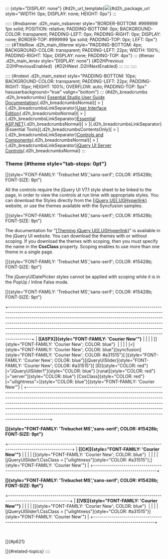 ::: {style="DISPLAY: none"}
[](ms-xhelp:///?Id=d2h_url_template){#d2h_url_template}![](!package_url!){#d2h_package_url style="WIDTH: 0px; DISPLAY: none; HEIGHT: 0px"}
:::

::::: {#nsbanner .d2h_main_nsbanner style="BORDER-BOTTOM: #999999 1px solid; POSITION: relative; PADDING-BOTTOM: 0px; BACKGROUND-COLOR: transparent; PADDING-LEFT: 0px; PADDING-RIGHT: 0px; DISPLAY: none; BORDER-TOP: #999999 1px solid; PADDING-TOP: 0px; LEFT: 0px"}
:::: {#TitleRow .d2h_main_titlerow style="PADDING-BOTTOM: 4px; BACKGROUND-COLOR: transparent; PADDING-LEFT: 22px; WIDTH: 100%; PADDING-RIGHT: 10px; DISPLAY: none; PADDING-TOP: 4px"}
::: {#ienav .d2h_main_ienav style="DISPLAY: none"}
[](ms-xhelp:///?Id=287e9829-96ff-430a-ba5c-1b7d56bd8803){#D2HPrevious .D2HPreviousEnabled}  [](ms-xhelp:///?Id=07c2d071-e33a-482d-8d86-775ea889203f){#D2HNext .D2HNextEnabled}
:::
::::
:::::

:::: {#nstext .d2h_main_nstext style="PADDING-BOTTOM: 10px; BACKGROUND-COLOR: transparent; PADDING-LEFT: 22px; PADDING-RIGHT: 10px; HEIGHT: 100%; OVERFLOW: auto; PADDING-TOP: 5px" hasuserbackground="true" valign="bottom"}
::: {#d2h_breadcrumbs .d2h_breadcrumbs}
[Essential Studio User Guide Documentation](ms-xhelp:///?Id=12457748-09e3-4d74-a240-8e049cedf030){.d2h_breadcrumbsNormal}[ \> ]{.d2h_breadcrumbsLinkSeparator}[User Interface Edition](ms-xhelp:///?Id=c29296b7-531c-413b-a0ec-488ca1f7f669){.d2h_breadcrumbsNormal}[ \> ]{.d2h_breadcrumbsLinkSeparator}[Essential ASP.NET](ms-xhelp:///?Id=25c35330-c127-4dad-9a92-ed79dc7261a6){.d2h_breadcrumbsNormal}[ \> ]{.d2h_breadcrumbsLinkSeparator}[Essential Tools]{.d2h_breadcrumbsContentsOnly}[ \> ]{.d2h_breadcrumbsLinkSeparator}[Controls and Components](ms-xhelp:///?Id=99dc3762-3a6c-4306-b62b-5aa347ed3105){.d2h_breadcrumbsNormal}[ \> ]{.d2h_breadcrumbsLinkSeparator}[jQuery UI Server Controls](ms-xhelp:///?Id=12cca60f-960b-40be-9ab8-b850deed2e68){.d2h_breadcrumbsNormal}
:::

### Theme {#theme style="tab-stops: 0pt"}

[]{style="FONT-FAMILY: 'Trebuchet MS','sans-serif'; COLOR: #15428b; FONT-SIZE: 9pt"} 

All the controls require the jQuery UI V7.1 style sheet to be linked to the page, in order to view the controls at run time with appropriate styles. You can download the Styles directly from the [[jQuery UI]{.UGHyperlink}](http://jqueryui.com/download/) website, or use the themes available with the Syncfusion samples.

[]{style="FONT-FAMILY: 'Trebuchet MS','sans-serif'; COLOR: #15428b; FONT-SIZE: 9pt"} 

The documentation for \"[[Theming jQuery UI]{.UGHyperlink}](http://jqueryui.com/docs/Theming)\" is available in the jQuery UI website. You can download the themes with or without scoping. If you download the themes with scoping, then you must specify the name in the **CssClass** property. Scoping enables to use more than one theme in a single page.

[]{style="FONT-FAMILY: 'Trebuchet MS','sans-serif'; COLOR: #15428b; FONT-SIZE: 9pt"} 

The jQueryUIDatePicker styles cannot be applied with scoping while it is in the PopUp / Inline False mode.

[]{style="FONT-FAMILY: 'Trebuchet MS','sans-serif'; COLOR: #15428b; FONT-SIZE: 9pt"} 

+-----------------------------------------------------------------------------------------------------------------------------------------------------------------------------------------------------------------------------------------------------------------------------------------------------------------------------------------------------------------------------------------------------------------------------------------------------------------------------------------------+
| **[\[ASPX\]]{style="FONT-FAMILY: 'Courier New'"}**                                                                                                                                                                                                                                                                                                                                                                                                                                            |
|                                                                                                                                                                                                                                                                                                                                                                                                                                                                                               |
| []{style="FONT-FAMILY: 'Courier New'; COLOR: blue"}                                                                                                                                                                                                                                                                                                                                                                                                                                           |
|                                                                                                                                                                                                                                                                                                                                                                                                                                                                                               |
| [\<]{style="FONT-FAMILY: 'Courier New'; COLOR: blue"}[syncfusion]{style="FONT-FAMILY: 'Courier New'; COLOR: #a31515"}[:]{style="FONT-FAMILY: 'Courier New'; COLOR: blue"}[jQueryUISlider]{style="FONT-FAMILY: 'Courier New'; COLOR: #a31515"}[ [ID]{style="COLOR: red"}[=\"JQueryUISlider1\"]{style="COLOR: blue"} [runat]{style="COLOR: red"}[=\"server\"]{style="COLOR: blue"} [CssClass]{style="COLOR: red"}[=\"uilightness\"\>]{style="COLOR: blue"}]{style="FONT-FAMILY: 'Courier New'"} |
+-----------------------------------------------------------------------------------------------------------------------------------------------------------------------------------------------------------------------------------------------------------------------------------------------------------------------------------------------------------------------------------------------------------------------------------------------------------------------------------------------+

**[]{style="FONT-FAMILY: 'Trebuchet MS','sans-serif'; COLOR: #15428b; FONT-SIZE: 9pt"}** 

+-------------------------------------------------------------------------------------------------------------+
| **[\[C#\]]{style="FONT-FAMILY: 'Courier New'"}**                                                            |
|                                                                                                             |
| []{style="FONT-FAMILY: 'Courier New'; COLOR: blue"}                                                         |
|                                                                                                             |
| [jQueryUISlider1.CssClass = [\"uilightness\"]{style="COLOR: #a31515"};]{style="FONT-FAMILY: 'Courier New'"} |
+-------------------------------------------------------------------------------------------------------------+

**[]{style="FONT-FAMILY: 'Trebuchet MS','sans-serif'; COLOR: #15428b; FONT-SIZE: 9pt"}** 

+------------------------------------------------------------------------------------------------------------+
| **[\[VB\]]{style="FONT-FAMILY: 'Courier New'"}**                                                           |
|                                                                                                            |
| []{style="FONT-FAMILY: 'Courier New'; COLOR: blue"}                                                        |
|                                                                                                            |
| [jQueryUISlider1.CssClass = [\"uilightness\"]{style="COLOR: #a31515"}]{style="FONT-FAMILY: 'Courier New'"} |
+------------------------------------------------------------------------------------------------------------+

 

[]{#p621} 

[]{#related-topics}
::::
